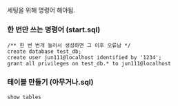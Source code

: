 세팅을 위해 명령어 해야됨.  

### 한 번만 쓰는 명령어 (start.sql) 
```
/** 한 번 번개 눌러서 생성하면 그 이후 오류남 */ 
create database test_db;
create user jun111@localhost identified by '1234'; 
grant all privileges on test_db.* to jun111@localhost 
```

### 테이블 만들기 (아무거나.sql) 
```
show tables
```
  
